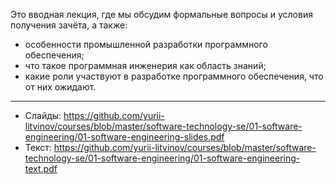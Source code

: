 Это вводная лекция, где мы обсудим формальные вопросы и условия получения зачёта, а также:
- особенности промышленной разработки программного обеспечения;
- что такое программная инженерия как область знаний;
- какие роли участвуют в разработке программного обеспечения, что от них ожидают.
 
---

- Слайды: https://github.com/yurii-litvinov/courses/blob/master/software-technology-se/01-software-engineering/01-software-engineering-slides.pdf
- Текст: https://github.com/yurii-litvinov/courses/blob/master/software-technology-se/01-software-engineering/01-software-engineering-text.pdf